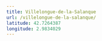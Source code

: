 ```yaml
---
title: Villelongue-de-la-Salanque
url: /villelongue-de-la-salanque/
latitude: 42.7264387
longitude: 2.9834029
---
```

